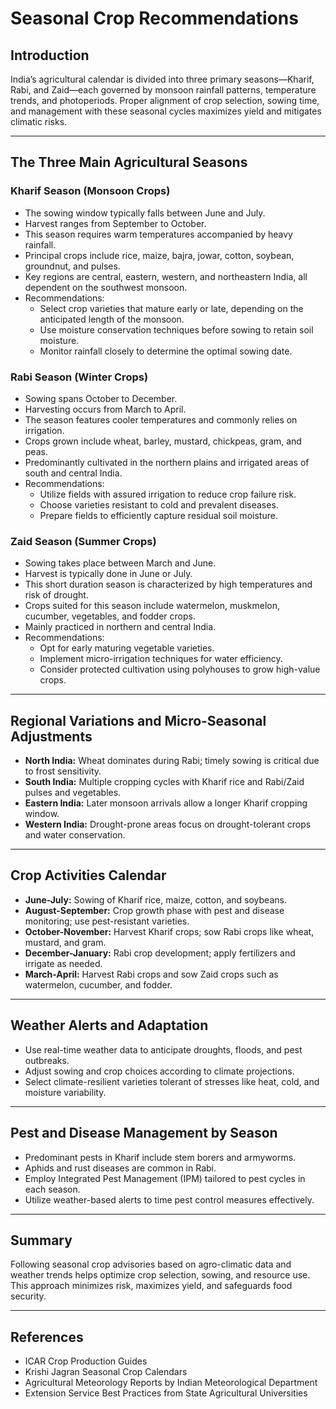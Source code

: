 # Seasonal Crop Recommendations

## Introduction
India’s agricultural calendar is divided into three primary seasons—Kharif, Rabi, and Zaid—each governed by monsoon rainfall patterns, temperature trends, and photoperiods. Proper alignment of crop selection, sowing time, and management with these seasonal cycles maximizes yield and mitigates climatic risks.

---

## The Three Main Agricultural Seasons

### Kharif Season (Monsoon Crops)
- The sowing window typically falls between June and July.
- Harvest ranges from September to October.
- This season requires warm temperatures accompanied by heavy rainfall.
- Principal crops include rice, maize, bajra, jowar, cotton, soybean, groundnut, and pulses.
- Key regions are central, eastern, western, and northeastern India, all dependent on the southwest monsoon.
- Recommendations:
  - Select crop varieties that mature early or late, depending on the anticipated length of the monsoon.
  - Use moisture conservation techniques before sowing to retain soil moisture.
  - Monitor rainfall closely to determine the optimal sowing date.

### Rabi Season (Winter Crops)
- Sowing spans October to December.
- Harvesting occurs from March to April.
- The season features cooler temperatures and commonly relies on irrigation.
- Crops grown include wheat, barley, mustard, chickpeas, gram, and peas.
- Predominantly cultivated in the northern plains and irrigated areas of south and central India.
- Recommendations:
  - Utilize fields with assured irrigation to reduce crop failure risk.
  - Choose varieties resistant to cold and prevalent diseases.
  - Prepare fields to efficiently capture residual soil moisture.

### Zaid Season (Summer Crops)
- Sowing takes place between March and June.
- Harvest is typically done in June or July.
- This short duration season is characterized by high temperatures and risk of drought.
- Crops suited for this season include watermelon, muskmelon, cucumber, vegetables, and fodder crops.
- Mainly practiced in northern and central India.
- Recommendations:
  - Opt for early maturing vegetable varieties.
  - Implement micro-irrigation techniques for water efficiency.
  - Consider protected cultivation using polyhouses to grow high-value crops.

---

## Regional Variations and Micro-Seasonal Adjustments

- **North India:** Wheat dominates during Rabi; timely sowing is critical due to frost sensitivity.
- **South India:** Multiple cropping cycles with Kharif rice and Rabi/Zaid pulses and vegetables.
- **Eastern India:** Later monsoon arrivals allow a longer Kharif cropping window.
- **Western India:** Drought-prone areas focus on drought-tolerant crops and water conservation.

---

## Crop Activities Calendar

- **June-July:** Sowing of Kharif rice, maize, cotton, and soybeans.
- **August-September:** Crop growth phase with pest and disease monitoring; use pest-resistant varieties.
- **October-November:** Harvest Kharif crops; sow Rabi crops like wheat, mustard, and gram.
- **December-January:** Rabi crop development; apply fertilizers and irrigate as needed.
- **March-April:** Harvest Rabi crops and sow Zaid crops such as watermelon, cucumber, and fodder.

---

## Weather Alerts and Adaptation

- Use real-time weather data to anticipate droughts, floods, and pest outbreaks.
- Adjust sowing and crop choices according to climate projections.
- Select climate-resilient varieties tolerant of stresses like heat, cold, and moisture variability.

---

## Pest and Disease Management by Season

- Predominant pests in Kharif include stem borers and armyworms.
- Aphids and rust diseases are common in Rabi.
- Employ Integrated Pest Management (IPM) tailored to pest cycles in each season.
- Utilize weather-based alerts to time pest control measures effectively.

---

## Summary

Following seasonal crop advisories based on agro-climatic data and weather trends helps optimize crop selection, sowing, and resource use. This approach minimizes risk, maximizes yield, and safeguards food security.

---

## References

- ICAR Crop Production Guides  
- Krishi Jagran Seasonal Crop Calendars  
- Agricultural Meteorology Reports by Indian Meteorological Department  
- Extension Service Best Practices from State Agricultural Universities  
